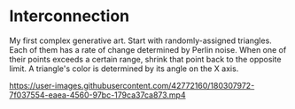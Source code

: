 # Interconnection
My first complex generative art.
Start with randomly-assigned triangles. Each of them has a rate of change determined by Perlin noise. When one of their points exceeds a certain range, shrink that point back to the opposite limit. A triangle's color is determined by its angle on the X axis.




https://user-images.githubusercontent.com/42772160/180307972-7f037554-eaea-4560-97bc-179ca37ca873.mp4

